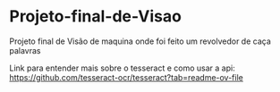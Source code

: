 # Projeto-final-de-Visao
Projeto final de Visão de maquina onde foi feito um revolvedor de caça palavras 

Link para entender mais sobre o tesseract e como usar a api: https://github.com/tesseract-ocr/tesseract?tab=readme-ov-file
